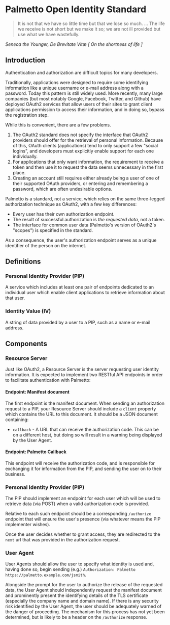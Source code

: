 # Palmetto Open Identity Standard
> It is not that we have so little time but that we lose so much. … The life we receive is not short but we make it so; we are not ill provided but use what we have wastefully.

*Seneca the Younger, De Brevitate Vitæ [ On the shortness of life ]*
## Introduction
Authentication and authorization are difficult topics for many developers.

Traditionally, applications were designed to require some identifying information like a unique username or e-mail address along with a password. Today this pattern is still widely used. More recently, many large companies (but most notably Google, Facebook, Twitter, and Github) have deployed OAuth2 services that allow users of their sites to grant client applications permission to access their information, and in doing so, bypass the registration step.

While this is convenient, there are a few problems.
1. The OAuth2 standard does not specify the interface that OAuth2 providers should offer for the retrieval of personal information. Because of this, OAuth clients (applications) tend to only support a few "social logins", and developers must explicitly enable support for each one individually.
2. For applications that only want information, the requirement to receive a token and then use it to request the data seems unnecessary in the first place.
3. Creating an account still requires either already being a user of one of their supported OAuth providers, or entering and remembering a password, which are often undesirable options.

Palmetto is a standard, not a service, which relies on the same three-legged authorization technique as OAuth2, with a few key differences:
* Every user has their own authorization endpoint.
* The result of successful authorization is *the requested data*, not a token.
* The interface for common user data (Palmetto's version of OAuth2's "scopes") is specified in the standard.

As a consequence, the user's authorization endpoint serves as a unique identifier of the person on the internet.

## Definitions

### Personal Identity Provider (PIP)

A service which includes at least one pair of endpoints dedicated to an individual user which enable client applications to retrieve information about that user.

### Identity Value (IV)

A string of data provided by a user to a PIP, such as a name or e-mail address.

## Components

### Resource Server

Just like OAuth2, a Resource Server is the server requesting user identity information. It is expected to implement two RESTful API endpoints in order to facilitate authentication with Palmetto:

#### Endpoint: Manifest document

The first endpoint is the manifest document. When sending an authorization request to a PIP, your Resource Server should include a `client` property which contains the URL to this document. It should be a JSON document containing:

* `callback` - A URL that can receive the authorization code. This can be on a different host, but doing so will result in a warning being displayed by the User Agent.

#### Endpoint: Palmetto Callback

This endpoint will receive the authorization code, and is responsible for exchanging it for information from the PIP, and sending the user on to their business.

### Personal Identity Provider (PIP)

The PIP should implement an endpoint for each user which will be used to retrieve data (via POST) when a valid authorization code is provided.

Relative to each such endpoint should be a corresponding `/authorize` endpoint that will ensure the user's presence (via whatever means the PIP implementer wishes).

Once the user decides whether to grant access, they are redirected to the `next` url that was provided in the authorization request.

### User Agent

User Agents should allow the user to specify what identity is used and, having done so, begin sending (e.g.) `Authorization: Palmetto https://palmetto.example.com/jsmith`.

Alongside the prompt for the user to authorize the release of the requested data, the User Agent should independently request the manifest document and prominently present the identifying details of the TLS certificate (especially the company name and domain name). If there is any security risk identified by the User Agent, the user should be adequately warned of the danger of proceeding. The mechanism for this process has not yet been determined, but is likely to be a header on the `/authorize` response.


